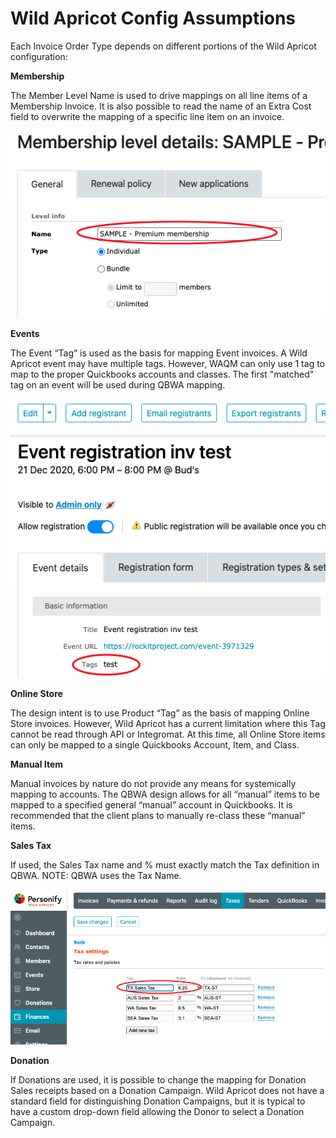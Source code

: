 # Wild Apricot Config Assumptions

Each Invoice Order Type depends on different portions of the Wild Apricot configuration:

**Membership**

The Member Level Name is used to drive mappings on all line items of a Membership Invoice. It is also possible to read the name of an Extra Cost field to overwrite the mapping of a specific line item on an invoice.

![](../.gitbook/assets/8.png)

**Events**

The Event “Tag” is used as the basis for mapping Event invoices.  A Wild Apricot event may have multiple tags.  However, WAQM can only use 1 tag to map to the proper Quickbooks accounts and classes.   The first "matched" tag on an event will be used during QBWA mapping.

![](../.gitbook/assets/9.png)

**Online Store**

The design intent is to use Product “Tag” as the basis of mapping Online Store invoices. However, Wild Apricot has a current limitation where this Tag cannot be read through API or Integromat.  At this time, all Online Store items can only be mapped to a single Quickbooks Account, Item, and Class.

**Manual Item**

Manual invoices by nature do not provide any means for systemically mapping to accounts. The QBWA design allows for all “manual” items to be mapped to a specified general “manual” account in Quickbooks. It is recommended that the client plans to manually re-class these “manual” items.

**Sales Tax**

If used, the Sales Tax name and % must exactly match the Tax definition in QBWA. NOTE: QBWA uses the Tax Name.&#x20;

![](../.gitbook/assets/10.png)

**Donation**

If Donations are used, it is possible to change the mapping for Donation Sales receipts based on a Donation Campaign.  Wild Apricot does not have a standard field for distinguishing Donation Campaigns, but it is typical to have a custom drop-down field allowing the Donor to select a Donation Campaign. &#x20;
